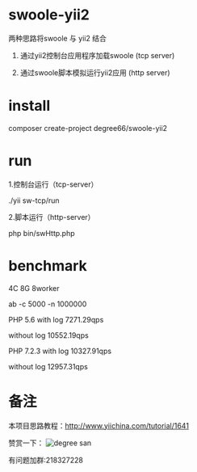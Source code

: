 # swoole-yii2
两种思路将swoole 与 yii2 结合 

1. 通过yii2控制台应用程序加载swoole (tcp server)

2. 通过swoole脚本模拟运行yii2应用 (http server)

# install
composer create-project degree66/swoole-yii2

# run
1.控制台运行（tcp-server）

./yii sw-tcp/run

2.脚本运行（http-server）

php bin/swHttp.php

# benchmark
4C 8G 8worker

ab -c 5000 -n 1000000

PHP 5.6
with log 7271.29qps 

without log 10552.19qps

PHP 7.2.3
with log 10327.91qps
 
without log 12957.31qps

# 备注
本项目思路教程：http://www.yiichina.com/tutorial/1641

赞赏一下：
![degree san](https://raw.githubusercontent.com/degree66/swoole-yii2/master/web/pay.png)

有问题加群:218327228

